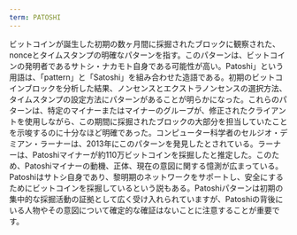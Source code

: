 ```yaml
---
term: PATOSHI
---
```

ビットコインが誕生した初期の数ヶ月間に採掘されたブロックに観察された、nonceとタイムスタンプの明確なパターンを指す。このパターンは、ビットコインの発明者であるサトシ・ナカモト自身である可能性が高い。Patoshi」という用語は、「pattern」と「Satoshi」を組み合わせた造語である。初期のビットコインブロックを分析した結果、ノンセンスとエクストラノンセンスの選択方法、タイムスタンプの設定方法にパターンがあることが明らかになった。これらのパターンは、特定のマイナーまたはマイナーのグループが、修正されたクライアントを使用しながら、この期間に採掘されたブロックの大部分を担当していたことを示唆するのに十分なほど明確であった。コンピューター科学者のセルジオ・デミアン・ラーナーは、2013年にこのパターンを発見したとされている。ラーナーは、Patoshiマイナーが約110万ビットコインを採掘したと推定した。このため、Patoshiマイナーの動機、正体、現在の意図に関する憶測が広まっている。Patoshiはサトシ自身であり、黎明期のネットワークをサポートし、安全にするためにビットコインを採掘しているという説もある。Patoshiパターンは初期の集中的な採掘活動の証拠として広く受け入れられていますが、Patoshiの背後にいる人物やその意図について確定的な確証はないことに注意することが重要です。